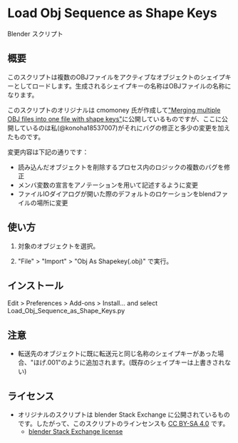 # Load Obj Sequence as Shape Keys
Blender スクリプト

## 概要
このスクリプトは複数のOBJファイルをアクティブなオブジェクトのシェイプキーとしてロードします。生成されるシェイプキーの名称はOBJファイルの名称になります。

このスクリプトのオリジナルは cmomoney 氏が作成して["Merging multiple OBJ files into one file with shape keys"](https://blender.stackexchange.com/questions/58147/merging-multiple-obj-files-into-one-file-with-shape-keys)に公開しているものですが、ここに公開しているのは私(@konoha18537007)がそれにバグの修正と多少の変更を加えたものです。

変更内容は下記の通りです：
  - 読み込んだオブジェクトを削除するプロセス内のロジックの複数のバグを修正
  - メンバ変数の宣言をアノテーションを用いて記述するように変更
  - ファイルIOダイアログが開いた際のデフォルトのロケーションをblendファイルの場所に変更

## 使い方
1. 対象のオブジェクトを選択。

2. "File" > "Import" > "Obj As Shapekey(.obj)" で実行。

## インストール
Edit > Preferences > Add-ons > Install... and select Load_Obj_Sequence_as_Shape_Keys.py

## 注意
* 転送先のオブジェクトに既に転送元と同じ名称のシェイプキーがあった場合、"ほげ.001"のように追加されます。(既存のシェイプキーは上書きされない)

## ライセンス
* オリジナルのスクリプトは blender Stack Exchange に公開されているものです。したがって、このスクリプトのラインセンスも [CC BY-SA 4.0](https://creativecommons.org/licenses/by-sa/4.0/) です。
  - [blender Stack Exchange license](https://blender.stackexchange.com/help/licensing)
